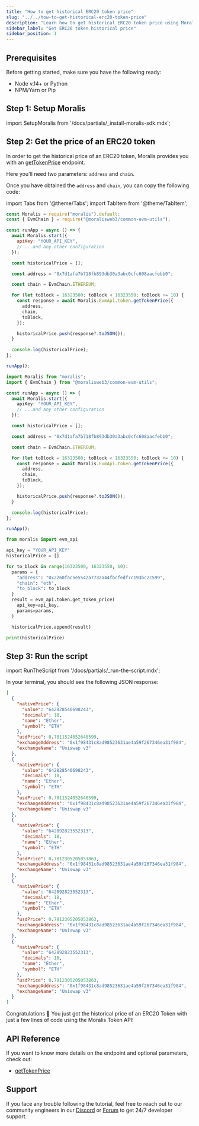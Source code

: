 ```yaml
---
title: "How to get historical ERC20 token price"
slug: "../../how-to-get-historical-erc20-token-price"
description: "Learn how to get historical ERC20 token price using Moralis Token API."
sidebar_label: "Get ERC20 token historical price"
sidebar_position: 1
---
```


## Prerequisites

Before getting started, make sure you have the following ready:

- Node v.14+ or Python
- NPM/Yarn or Pip

## Step 1: Setup Moralis

import SetupMoralis from '/docs/partials/\_install-moralis-sdk.mdx';

<SetupMoralis node="moralis @moralisweb3/common-evm-utils" python="moralis" />

## Step 2: Get the price of an ERC20 token

In order to get the historical price of an ERC20 token, Moralis provides you with an [getTokenPrice](/web3-data-api/evm/reference/get-token-price) endpoint.

Here you'll need two parameters: `address` and `chain`.

Once you have obtained the `address` and `chain`, you can copy the following code:

import Tabs from '@theme/Tabs';
import TabItem from '@theme/TabItem';

<Tabs groupId="programming-language">
  <TabItem value="javascript" label="index.js (JavaScript)" default>

```javascript index.js
const Moralis = require("moralis").default;
const { EvmChain } = require("@moralisweb3/common-evm-utils");

const runApp = async () => {
  await Moralis.start({
    apiKey: "YOUR_API_KEY",
    // ...and any other configuration
  });

  const historicalPrice = [];

  const address = "0x7d1afa7b718fb893db30a3abc0cfc608aacfebb0";

  const chain = EvmChain.ETHEREUM;

  for (let toBlock = 16323500; toBlock < 16323550; toBlock += 10) {
    const response = await Moralis.EvmApi.token.getTokenPrice({
      address,
      chain,
      toBlock,
    });

    historicalPrice.push(response?.toJSON());
  }

  console.log(historicalPrice);
};

runApp();
```

</TabItem>
<TabItem value="typescript" label="index.ts (TypeScript)">

```typescript index.ts
import Moralis from "moralis";
import { EvmChain } from "@moralisweb3/common-evm-utils";

const runApp = async () => {
  await Moralis.start({
    apiKey: "YOUR_API_KEY",
    // ...and any other configuration
  });

  const historicalPrice = [];

  const address = "0x7d1afa7b718fb893db30a3abc0cfc608aacfebb0";

  const chain = EvmChain.ETHEREUM;

  for (let toBlock = 16323500; toBlock < 16323550; toBlock += 10) {
    const response = await Moralis.EvmApi.token.getTokenPrice({
      address,
      chain,
      toBlock,
    });

    historicalPrice.push(response?.toJSON());
  }

  console.log(historicalPrice);
};

runApp();
```

</TabItem>
<TabItem value="python" label="index.py (Python)">

```python index.py
from moralis import evm_api

api_key = "YOUR_API_KEY"
historicalPrice = []

for to_block in range(16323500, 16323550, 10):
  params = {
    "address": "0x2260fac5e5542a773aa44fbcfedf7c193bc2c599",
    "chain": "eth",
    "to_block": to_block
  }
  result = evm_api.token.get_token_price(
    api_key=api_key,
    params=params,
  )

  historicalPrice.append(result)

print(historicalPrice)
```

</TabItem>
</Tabs>

## Step 3: Run the script

import RunTheScript from '/docs/partials/\_run-the-script.mdx';

<RunTheScript />

In your terminal, you should see the following JSON response:

```json
[
  {
    "nativePrice": {
      "value": "642828540698243",
      "decimals": 18,
      "name": "Ether",
      "symbol": "ETH"
    },
    "usdPrice": 0.7811524052648599,
    "exchangeAddress": "0x1f98431c8ad98523631ae4a59f267346ea31f984",
    "exchangeName": "Uniswap v3"
  },
  {
    "nativePrice": {
      "value": "642828540698243",
      "decimals": 18,
      "name": "Ether",
      "symbol": "ETH"
    },
    "usdPrice": 0.7811524052648599,
    "exchangeAddress": "0x1f98431c8ad98523631ae4a59f267346ea31f984",
    "exchangeName": "Uniswap v3"
  },
  {
    "nativePrice": {
      "value": "642892823552313",
      "decimals": 18,
      "name": "Ether",
      "symbol": "ETH"
    },
    "usdPrice": 0.7812305205053863,
    "exchangeAddress": "0x1f98431c8ad98523631ae4a59f267346ea31f984",
    "exchangeName": "Uniswap v3"
  },
  {
    "nativePrice": {
      "value": "642892823552313",
      "decimals": 18,
      "name": "Ether",
      "symbol": "ETH"
    },
    "usdPrice": 0.7812305205053863,
    "exchangeAddress": "0x1f98431c8ad98523631ae4a59f267346ea31f984",
    "exchangeName": "Uniswap v3"
  },
  {
    "nativePrice": {
      "value": "642892823552313",
      "decimals": 18,
      "name": "Ether",
      "symbol": "ETH"
    },
    "usdPrice": 0.7812305205053863,
    "exchangeAddress": "0x1f98431c8ad98523631ae4a59f267346ea31f984",
    "exchangeName": "Uniswap v3"
  }
]
```

Congratulations 🥳 You just got the historical price of an ERC20 Token with just a few lines of code using the Moralis Token API!

## API Reference

If you want to know more details on the endpoint and optional parameters, check out:

- [getTokenPrice](/web3-data-api/evm/reference/get-token-price)

## Support

If you face any trouble following the tutorial, feel free to reach out to our community engineers in our [Discord](https://moralis.io/discord) or [Forum](https://forum.moralis.io) to get 24/7 developer support.
